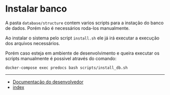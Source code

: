 # Instalar banco

A pasta `database/structure` contem varios scripts para a instação do banco de dados. Porém não é necessários roda-los manualmente.

Ao instalar o sistema pelo script `install.sh` ele já irá executar a execução dos arquivos necessários.

Porém caso esteja em ambiente de desenvolvimento e queira executar os scripts manualmente é possivel através do comando:

```shell
docker-compose exec predocs bash scripts/install_db.sh
```

---

- [Documentação do desenvolvedor](/docs/predocs/index.md)
- [index](/docs/index.md)
